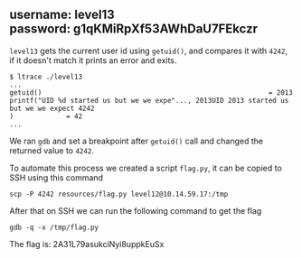 username: level13  
password: g1qKMiRpXf53AWhDaU7FEkczr
---

`level13` gets the current user id using `getuid()`, and compares it with `4242`, if it doesn't match it prints an error and exits.
```
$ ltrace ./level13 
...
getuid()                                                        = 2013
printf("UID %d started us but we we expe"..., 2013UID 2013 started us but we we expect 4242
)             = 42
...
```

We ran `gdb` and set a breakpoint after `getuid()` call and changed the returned value to `4242`.

To automate this process we created a script `flag.py`, it can be copied to SSH using this command

```
scp -P 4242 resources/flag.py level12@10.14.59.17:/tmp
```

After that on SSH we can run the following command to get the flag

```
gdb -q -x /tmp/flag.py
```

The flag is: 2A31L79asukciNyi8uppkEuSx
